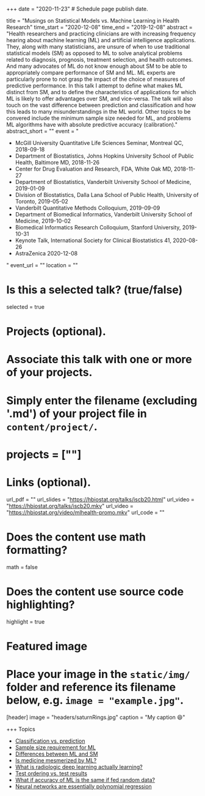 +++
date = "2020-11-23"  # Schedule page publish date.

title = "Musings on Statistical Models vs. Machine Learning in Health Research"
time_start = "2020-12-08"
time_end   = "2019-12-08"
abstract = "Health researchers and practicing clinicians are with increasing frequency hearing about machine learning (ML) and artificial intelligence applications.  They, along with many statisticians, are unsure of when to use traditional statistical models (SM) as opposed to ML to solve analytical problems related to diagnosis, prognosis, treatment selection, and health outcomes.  And many advocates of ML do not know enough about SM to be able to appropriately compare performance of SM and ML.  ML experts are particularly prone to not grasp the impact of the choice of measures of predictive performance.  In this talk I attempt to define what makes ML distinct from SM, and to define the characteristics of applications for which ML is likely to offer advantages over SM, and vice-versa.  The talk will also touch on the vast difference between prediction and classification and how this leads to many misunderstandings in the ML world.  Other topics to be convered include the minimum sample size needed for ML, and problems ML algorithms have with absolute predictive accuracy (calibration)."
abstract_short = ""
event = "<ul><li>McGill University Quantitative Life Sciences Seminar, Montreal QC, 2018-09-18</li><li>Department of Biostatistics, Johns Hopkins University School of Public Health, Baltimore MD, 2018-11-26</li><li>Center for Drug Evaluation and Research, FDA, White Oak MD, 2018-11-27</li><li>Department of Biostatistics, Vanderbilt University School of Medicine, 2019-01-09</li><li>Division of Biostatistics, Dalla Lana School of Public Health, University of Toronto, 2019-05-02</li><li>Vanderbilt Quantitative Methods Colloquium, 2019-09-09</li><li>Department of Biomedical Informatics, Vanderbilt University School of Medicine, 2019-10-02</li><li>Biomedical Informatics Research Colloquium, Stanford University, 2019-10-31</li><li>Keynote Talk, International Society for Clinical Biostatistics 41, 2020-08-26</li><li>AstraZenica 2020-12-08</li></ul>"
event_url = ""
location = ""

# Is this a selected talk? (true/false)
selected = true

# Projects (optional).
#   Associate this talk with one or more of your projects.
#   Simply enter the filename (excluding '.md') of your project file in `content/project/`.
# projects = [""]

# Links (optional).
url_pdf = ""
url_slides = "https://hbiostat.org/talks/iscb20.html"
url_video = "https://hbiostat.org/talks/iscb20.mkv"
url_video = "https://hbiostat.org/video/mlhealth-promo.mkv"
url_code = ""

# Does the content use math formatting?
math = false

# Does the content use source code highlighting?
highlight = true

# Featured image
# Place your image in the `static/img/` folder and reference its filename below, e.g. `image = "example.jpg"`.
[header]
image = "headers/saturnRings.jpg"
caption = "My caption :smile:"

+++
Topics

* [Classification vs. prediction](/post/classification)
* [Sample size requirement for ML](/post/ml-sample-size)
* [Differences between ML and SM](/post/stat-ml)
* [Is medicine mesmerized by ML?](/post/medml)
* [What is radiologic deep learning actually learning?](https://medium.com/@jrzech/what-are-radiological-deep-learning-models-actually-learning-f97a546c5b98)
* [Test ordering vs. test results](https://www.bmj.com/content/361/bmj.k1479)
* [What if accuracy of ML is the same if fed random data?](https://blogs.sciencemag.org/pipeline/archives/2018/11/20/machine-learning-be-careful-what-you-ask-for)
* [Neural networks are essentially polynomial regression](https://matloff.wordpress.com/2018/06/20/neural-networks-are-essentially-polynomial-regression)
